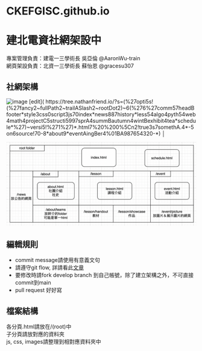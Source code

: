 # CKEFGISC.github.io
# 建北電資社網架設中
專案管理負責：建電一三學術長 吳亞倫 @AaronWu-train <br>
網頁架設負責：北資一三學術長 蘇怡恩 @gracesu307   <br>

## 社網架構

<img width="473" alt="image" src="https://user-images.githubusercontent.com/99801904/185097983-3223b5ef-7e0e-4927-b018-ef9589d262e0.png">
[edit](
https://tree.nathanfriend.io/?s=(%27opti5s!(%27fancy2~fullPath2~trailASlash2~rootDot2)~6(%276%27comm57headBfooter*style3css0script3js70index*news887history*less54algo4pyth54web4math4projectC5structi5997sprA4summBautumn4wintBexhibit4tea*schedule*%27)~versi5!%271%27)*.html7%20%200%5Cn2!true3s7somethA.4*-5on6source!70-8*about9*eventAingBer4%01BA987654320-*)
│  <br>

![image](images/社網架構.png)
## 編輯規則
* commit message請使用有意義文句
* 請遵守git flow, 詳請看此[文章](https://ithelp.ithome.com.tw/articles/10227605)
* 要修改時請fork develop branch 到自己帳號，除了建立架構之外，不可直接commit到main
* pull request 好好寫

## 檔案結構
各分頁.html請放在/(root)中 <br>
子分頁請放對應的資料夾 <br>
js, css, images請整理到相對應資料夾中 <br>
